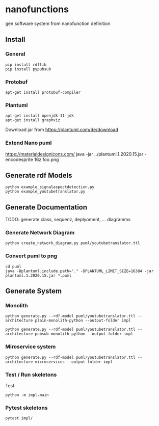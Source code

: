 # nanofunctions

gen software system from nanofunction definition

## Install

### General
```
pip install rdflib
pip install pypubsub
```

### Protobuf
```
apt-get install protobuf-compiler
```

### Plantuml
```
apt-get install openjdk-11-jdk
apt-get install graphviz
```
Download jar from https://plantuml.com/de/download

### Extend Nano puml

https://materialdesignicons.com/
java -jar ../plantuml.1.2020.15.jar -encodesprite 16z foo.png


## Generate rdf Models 
```
python example_signalaspectdetection.py
python example_youtubetranslator.py
```




## Generate Documentation

TODO: generate class, sequenz, deplyoment, ... diagramms

### Generate Network Diagram
```
python create_network_diagram.py puml/youtubetranslator.ttl
```

### Convert puml to png
```
cd puml
java -Dplantuml.include.path="." -DPLANTUML_LIMIT_SIZE=16384 -jar plantuml.1.2020.15.jar *.puml
```


## Generate System

### Monolith

```
python generate.py --rdf-model puml/youtubetranslator.ttl --architecture plain-monolith-python --output-folder impl
```

```
python generate.py --rdf-model puml/youtubetranslator.ttl --architecture pubsub-monolith-python --output-folder impl
```

### Miroservice system

```
python generate.py --rdf-model puml/youtubetranslator.ttl --architecture microservices --output-folder impl
```

### Test / Run skeletons 

Test
```
python -m impl.main
```

### Pytest skeletons 
```
pytest impl/
```


